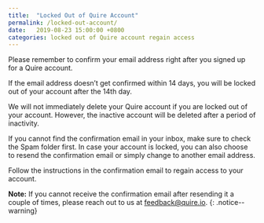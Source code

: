 ```yaml
---
title:  "Locked Out of Quire Account"
permalink: /locked-out-account/
date:   2019-08-23 15:00:00 +0800
categories: locked out of Quire account regain access
---
```

Please remember to confirm your email address right after you signed up for a Quire account. 

If the email address doesn’t get confirmed within 14 days, you will be locked out of your account after the 14th day. 

We will not immediately delete your Quire account if you are locked out of your account. However, the inactive account will be deleted after a period of inactivity. 

If you cannot find the confirmation email in your inbox, make sure to check the Spam folder first. In case your account is locked, you can also choose to resend the confirmation email or simply change to another email address. 

Follow the instructions in the confirmation email to regain access to your account. 

**Note:** If you cannot receive the confirmation email after resending it a couple of times, please reach out to us at [feedback@quire.io](mailto:feedback@quire.io). 
{: .notice--warning}
